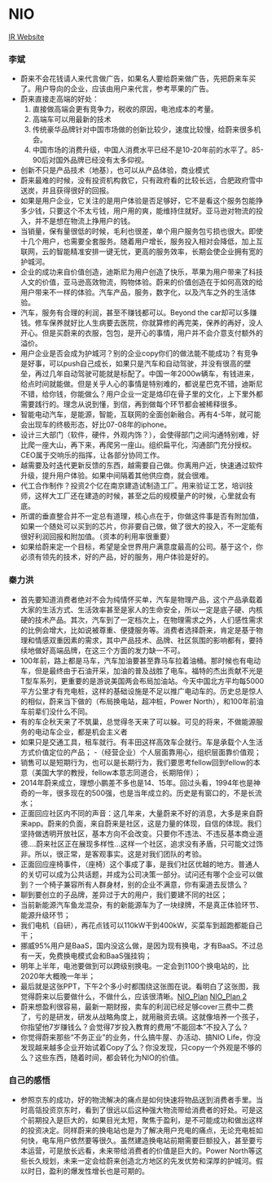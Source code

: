 # NIO

[IR Website](https://ir.nio.com/)

### 李斌

- 蔚来不会花钱请人来代言做广告，如果名人要给蔚来做广告，先把蔚来车买了。用户导向的企业，应该由用户来代言，参考苹果的广告。
- 蔚来直接走高端的好处： 
  1. 直接做高端会更有竞争力，税收的原因，电池成本的考量。
  2. 高端车可以用最新的技术 
  3. 传统豪华品牌针对中国市场做的创新比较少，速度比较慢，给蔚来很多机会。
  4. 中国市场的消费升级，中国人消费水平已经不是10-20年前的水平了。85-90后对国外品牌已经没有太多仰视。
- 创新不只是产品技术（地基），也可以从产品体验，商业模式
- 蔚来最难的时候，没有投资机构救它，只有政府看的比较长远，合肥政府雪中送炭，并且获得很好的回报。
- 如果是用户企业，它关注的是用户体验是否足够好，它不是看这个服务包能挣多少钱，只要这个不太亏钱，用户用的爽，能维持住就好。亚马逊对物流的投入，并不是想在物流上挣用户的钱。
- 当销量，保有量很低的时候，毛利也很差，单个用户服务包亏损也很大。即使十几个用户，也需要全套服务。随着用户增长，服务投入相对会降低，加上互联网，云的智能精准安排一键无忧，更高的服务效率，长期会使企业拥有宽的护城河。
- 企业的成功来自价值创造，迪斯尼为用户创造了快乐，苹果为用户带来了科技人文的价值，亚马逊高效物流，购物体验。蔚来的价值创造在于如何高效的给用户带来不一样的体验。汽车产品，服务，数字化，以及汽车之外的生活体验。
- 汽车，服务有合理的利润，甚至不赚钱都可以。Beyond the car却可以多赚钱。修车保养就好比人生病要去医院，你就算修的再完美，保养的再好，没人开心。但是买蔚来的衣服，包包，是开心的事情，用户并不会介意支付额外的溢价。
- 用户企业是否会成为护城河？别的企业copy你们的做法能不能成功？有竞争是好事，可以push自己成长，如果只是汽车和自动驾驶，并没有很高的壁垒，再过几年自动驾驶可能就是标配了。中国一年2000w辆车，有钱进来，给点时间就能做。但是关乎人心的事情是特别难的，都说星巴克不错，迪斯尼不错，给你钱，你能做么？用户企业一定是烙印在骨子里的文化，上下里外都需要践行的。理念从说到懂，到信，再到做每个环节都会被稀释很多。
- 智能电动汽车，是能源，智能，互联网的全面创新融合。再有4-5年，就可能会出现车的终极形态，好比07-08年的iphone。
- 设计三大部门（软件，硬件，外观内饰？），会使得部门之间沟通特别难，好比爬一座大山，再下来，再爬另一座山。组织扁平化，沟通部门充分授权。CEO属于交响乐的指挥，让各部分协同工作。
- 越需要及时迭代更新反馈的东西，越需要自己做。你离用户近，快速通过软件升级，提升用户体验。如果中间隔着其他供应商，就会很难。
- 代工合作制作？投资2个亿在南京建造试制造工厂。用来验证工艺，培训技师，这样大工厂还在建造的时候，甚至之后的规模量产的时候，心里就会有底。
- 所谓的垂直整合并不一定总有道理，核心点在于，你做这件事是否有附加值，如果一个随处可以买到的芯片，你非要自己做，做了很大的投入，不一定能有很好利润回报和附加值。（资本的利用率很重要）
- 如果给蔚来定一个目标，希望是全世界用户满意度最高的公司。基于这个，你必须有领先的技术，好的产品，好的服务，用户体验是好的。

### 秦力洪
- 首先要知道消费者绝对不会为纯情怀买单，汽车是物理产品，这个产品承载着大家的生活方式、生活效率甚至是家人的生命安全，所以一定是底子硬、内核硬的技术产品。其次，汽车到了一定档次上，在物理需求之外，人们感性需求的比例会增大，比如说被尊重、便捷服务等。消费者选择蔚来，肯定是基于物理和情感双重因素的需求，其中产品技术、品牌、社区氛围的影响都有，要持续地做好高端品牌，在这三个方面的发力缺一不可。
- 100年前，路上都是马车，汽车加油要甚至靠马车拉着油桶。那时候也有电动车，但是最终由于石油开采，加油的普及战胜了电车。福特的杰出贡献不光是T型车系列，更重要的是游说美国两会布局加油站。今天中国北方平均每5000平方公里才有充电桩，这样的基础设施是不足以推广电动车的。历史总是惊人的相似，蔚来当下做的（布局换电站，超冲桩，Power North），和100年前油车前辈们没什么不同。
- 有的车企秋天来了不筑巢，总觉得冬天来了可以躲。可见的将来，不做能源服务的电动车企业，都是机会主义者
- 如果只是交通工具，租车就行。有丰田这样高效车企就行。车是承载个人生活方式价值定位的产品；
-（经营企业）个人层面靠用心，组织层面靠价值观；
- 销售可以是短期行为，也可以是长期行为，我们要思考fellow回到fellow的本意（美国大学的教授，fellow本意志同道合，长期陪伴）；
- 2014年蔚来成立，理想小鹏差不多也是14、15年。回过头看，1994年也是神奇的一年，很多现在的500强，也是当年成立的。历史是有窗口的，不是长流水；
- 正面回应社区内不同的声音：这几年来，大量蔚来不好的消息，大多是来自蔚来app。蔚来的负面，来自蔚来是社区，这是力量的体现，自信的体现。我们坚持做透明开放社区，基本方向不会改变。只要你不违法、不违反基本商业道德….蔚来社区正在展现多样性…这样一个社区，追求没有矛盾，只可能文过饰非。所以，很正常，是客观事实。这是对我们团队的考验。
- 正面回应座椅事件，（座椅）这个事成了事，是我们社区优越的地方。普通人的关切可以成为公共话题，并成为公司决策一部分。试问还有哪个企业可以做到？一个椅子兼容所有人群身材，别的企业不满意，你有渠道去反馈么？
- 聊到要创立的子品牌，差异过于大的用户，我们要建不同的社区；
- 当前新能源汽车鱼龙混杂，有的新能源车为了一块绿牌，不是真正体验环节、能源升级环节；
- 我们电机（自研），再花点钱可以110kW干到400kW，买菜车到超跑都能自己干；
- 挪威95%用户是BaaS，国内没这么做，是因为现有换电，才有BaaS。不过总有一天，免费换电模式会和BaaS强挂钩；
- 明年上半年，电池要做到可以跨级别换电。一定会到1100个换电站的，比2020年大概晚一年半；
- 最后就是这张PPT，下午2个多小时都围绕这张图在说。看明白了这张图，我觉得蔚来以后要做什么，不做什么，应该很清晰。[NIO_Plan](nioPlan.jpeg) [NIO_Plan 2](nioPlan2.jpeg)
- 蔚来想盈利很容易，最新一期财报，卖车的利润已经足够cover三费中二费了，亏的是研发，研发从战略角度上，就用融资去填。这就像培养一个孩子，你指望他7岁赚钱么？会觉得7岁投入教育的费用“不能回本”不投入了么？
- 你觉得蔚来那些“不务正业”的业务，什么搞牛屋、办活动、搞NIO Life，你没发现越来越多企业开始试着Copy了么？你没发现，只copy一个外观是不够的么？这些东西，随着时间，都会转化为NIO的价值。

### 自己的感悟
- 参照京东的成功，好的物流解决的痛点是如何快速将物品送到消费者手里。当时高瓴投资京东时，看到了很远以后这种强大物流带给消费者的好处。可是这个前期投入是巨大的，如果目光太短，聚焦于盈利，是不可能成功和做出这样的投资决定。同样蔚来的换电站也是为了解决用户充电的痛点，无论充电桩如何快，电车用户依然要等很久。虽然建造换电站前期需要巨额投入，甚至要亏本运营，可是放长远看，未来带给消费者的价值是巨大的。Power North等这些长久规划，未来一定会给蔚来创造北方地区的先发优势和深厚的护城河。假以时日，盈利的爆发性增长也是可期的。
